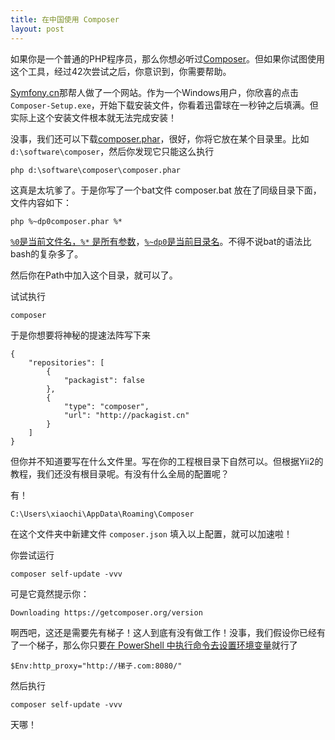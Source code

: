 ```yaml
---
title: 在中国使用 Composer
layout: post
---
```


如果你是一个普通的PHP程序员，那么你想必听过[Composer](https://getcomposer.org/)。但如果你试图使用这个工具，经过42次尝试之后，你意识到，你需要帮助。

[Symfony.cn](http://symfony.cn/)那帮人做了一个网站。作为一个Windows用户，你欣喜的点击`Composer-Setup.exe`，开始下载安装文件，你看着迅雷球在一秒钟之后填满。但实际上这个安装文件根本就无法完成安装！

没事，我们还可以下载[composer.phar](http://packagist.cn/composer/composer.phar)，很好，你将它放在某个目录里。比如 `d:\software\composer`，然后你发现它只能这么执行

    php d:\software\composer\composer.phar

这真是太坑爹了。于是你写了一个bat文件 composer.bat 放在了同级目录下面，文件内容如下：

    php %~dp0composer.phar %*

[`%0`是当前文件名，`%*` 是所有参数](http://stackoverflow.com/questions/14286457/using-parameters-in-batch-files-at-dos-command-line)，[`%~dp0`是当前目录名](http://stackoverflow.com/questions/3827567/how-to-get-the-path-of-the-batch-script-in-windows)。不得不说bat的语法比bash的复杂多了。

然后你在Path中加入这个目录，就可以了。

试试执行

    composer

于是你想要将神秘的提速法阵写下来

    {
        "repositories": [
            {   
                "packagist": false
            },  
            {   
                "type": "composer", 
                "url": "http://packagist.cn"
            }   
        ]
    }

但你并不知道要写在什么文件里。写在你的工程根目录下自然可以。但根据Yii2的教程，我们还没有根目录呢。有没有什么全局的配置呢？

有！

    C:\Users\xiaochi\AppData\Roaming\Composer

在这个文件夹中新建文件 `composer.json` 填入以上配置，就可以加速啦！

你尝试运行

    composer self-update -vvv

可是它竟然提示你：

    Downloading https://getcomposer.org/version

啊西吧，这还是需要先有梯子！这人到底有没有做工作！没事，我们假设你已经有了一个梯子，那么你只要[在 PowerShell 中执行命令去设置环境变量](http://picasso250.github.io/2014/12/31/windows-powershell-evn-var.html)就行了

    $Env:http_proxy="http://梯子.com:8080/"

然后执行

    composer self-update -vvv

天哪！
